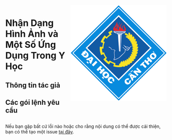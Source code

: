 <img src="layout_set_logo.gif" align="right" alt="" width="300"/>

# Nhận Dạng Hình Ảnh và Một Số Ứng Dụng Trong Y Học

## Thông tin tác giả



## Các gói lệnh yêu cầu

## 




Nếu bạn gặp bất cứ lỗi nào hoặc cho rằng nội dung có thể được cải thiện, bạn có thể tạo một issue [tại đây](https://github.com/hungtrannam/image_classification/issues).
